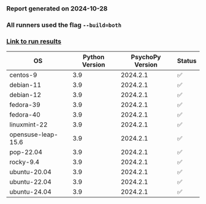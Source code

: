 ### Report generated on 2024-10-28
### All runners used the flag `--build=both`
### [Link to run results](https://github.com/wieluk/psychopy_linux_installer/actions/runs/11558829440)

| OS | Python Version | PsychoPy Version | Status |
|---|---|---|---|
| centos-9 | 3.9 | 2024.2.1 | ✅ |
| debian-11 | 3.9 | 2024.2.1 | ✅ |
| debian-12 | 3.9 | 2024.2.1 | ✅ |
| fedora-39 | 3.9 | 2024.2.1 | ✅ |
| fedora-40 | 3.9 | 2024.2.1 | ✅ |
| linuxmint-22 | 3.9 | 2024.2.1 | ✅ |
| opensuse-leap-15.6 | 3.9 | 2024.2.1 | ✅ |
| pop-22.04 | 3.9 | 2024.2.1 | ✅ |
| rocky-9.4 | 3.9 | 2024.2.1 | ✅ |
| ubuntu-20.04 | 3.9 | 2024.2.1 | ✅ |
| ubuntu-22.04 | 3.9 | 2024.2.1 | ✅ |
| ubuntu-24.04 | 3.9 | 2024.2.1 | ✅ |
